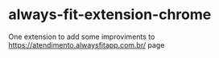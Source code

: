 # always-fit-extension-chrome
One extension to add some improviments to https://atendimento.alwaysfitapp.com.br/ page
